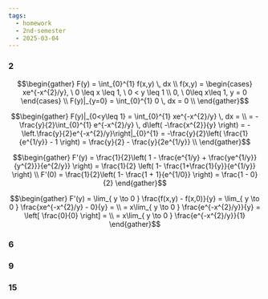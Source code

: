 ```yaml
---
tags:
  - homework
  - 2nd-semester
  - 2025-03-04
---
```


### 2

$$\begin{gather}
F(y) = \int_{0}^{1} f(x,y) \, dx \\
f(x,y) = \begin{cases}
xe^{-x^{2}/y}, \ 0 \leq x \leq 1, \ 0 < y \leq 1 \\
0, \ 0\leq x\leq 1, y = 0
\end{cases} \\
F(y)|_{y=0} = \int_{0}^{1} 0 \, dx = 0 \\
\end{gather}$$

$$\begin{gather}
F(y)|_{0<y\leq 1} = \int_{0}^{1} xe^{-x^{2}/y} \, dx = \\
= -\frac{y}{2}\int_{0}^{1} e^{-x^{2}/y} \, d\left( -\frac{x^{2}}{y} \right) = -\left.\frac{y}{2}e^{-x^{2}/y}\right|_{0}^{1} = -\frac{y}{2}\left( \frac{1}{e^{1/y}} - 1 \right) = \frac{y}{2} - \frac{y}{2e^{1/y}} \\
\end{gather}$$

$$\begin{gather}
F'(y) = \frac{1}{2}\left( 1 - \frac{e^{1/y} + \frac{ye^{1/y}}{y^{2}}}{e^{2/y}} \right) = \frac{1}{2} \left( 1- \frac{1+\frac{1}{y}}{e^{1/y}} \right) \\
F'(0) = \frac{1}{2}\left( 1- \frac{1 + 1}{e^{1/0}} \right)  = \frac{1 - 0}{2}
\end{gather}$$

$$\begin{gather}
F'(y) = \lim_{ y \to 0 } \frac{f(x,y) - f(x,0)}{y} = \lim_{ y \to 0 } \frac{xe^{-x^{2}/y} - 0}{y} = \\
= x\lim_{ y \to 0 }  \frac{e^{-x^{2}/y}}{y} = \left[ \frac{0}{0} \right] = \\
= x\lim_{ y \to 0 } \frac{e^{-x^{2}/y}}{1}
\end{gather}$$

### 6

### 9

### 15